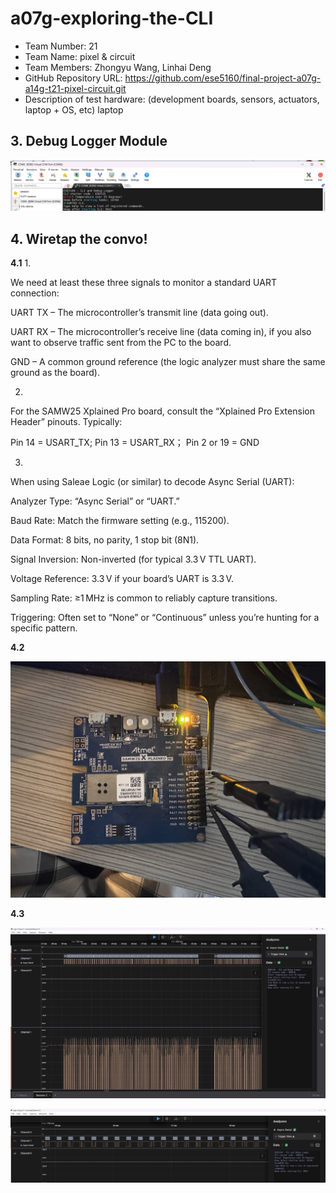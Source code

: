 # a07g-exploring-the-CLI

* Team Number: 21
* Team Name: pixel & circuit
* Team Members: Zhongyu Wang, Linhai Deng
* GitHub Repository URL: https://github.com/ese5160/final-project-a07g-a14g-t21-pixel-circuit.git
* Description of test hardware: (development boards, sensors, actuators, laptop + OS, etc) laptop


## 3. Debug Logger Module

![3](image-2.png)

## 4. Wiretap the convo!

**4.1**
1. 

We need at least these three signals to monitor a standard UART connection:

UART TX – The microcontroller’s transmit line (data going out).

UART RX – The microcontroller’s receive line (data coming in), if you also want to observe traffic sent from the PC to the board.

GND – A common ground reference (the logic analyzer must share the same ground as the board).

2. 

For the SAMW25 Xplained Pro board, consult the “Xplained Pro Extension Header” pinouts. Typically:

Pin 14 = USART_TX; Pin 13 = USART_RX； Pin 2 or 19 = GND

3. 

When using Saleae Logic (or similar) to decode Async Serial (UART):

Analyzer Type: “Async Serial” or “UART.”

Baud Rate: Match the firmware setting (e.g., 115200).

Data Format: 8 bits, no parity, 1 stop bit (8N1).

Signal Inversion: Non-inverted (for typical 3.3 V TTL UART).

Voltage Reference: 3.3 V if your board’s UART is 3.3 V.

Sampling Rate: ≥1 MHz is common to reliably capture transitions.

Triggering: Often set to “None” or “Continuous” unless you’re hunting for a specific pattern.

**4.2**

![4.2](14ce89dd1d6ccd77685ea45470d85bd.jpg)

**4.3**

![4.3.1](image.png)

![4.3.2](image-1.png)